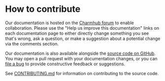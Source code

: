 # How to contribute

Our documentation is hosted on the [Charmhub forum](https://charmhub.io/aproxy) to enable collaboration.
Please use the "Help us improve this documentation" links on each documentation page to either
directly change something you see that's wrong, ask a question, or make a suggestion about a potential
change via the comments section.

Our documentation is also available alongside the [source code on GitHub](https://github.com/canonical/aproxy-operator).
You may open a pull request with your documentation changes, or you can
[file a bug](https://github.com/canonical/aproxy-operator/issues) to provide constructive feedback or suggestions.

See [CONTRIBUTING.md](https://github.com/canonical/aproxy-operator/blob/main/CONTRIBUTING.md)
for information on contributing to the source code.